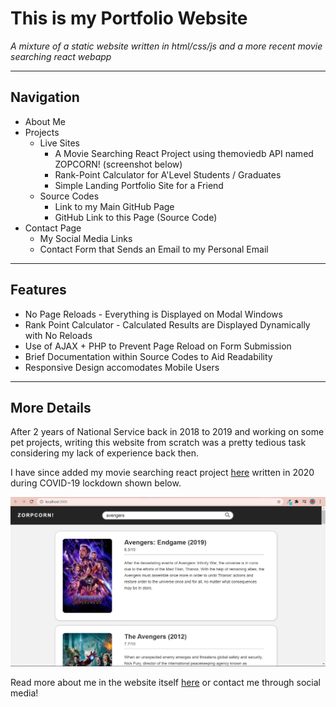 # This is my Portfolio Website
_A mixture of a static website written in html/css/js and a more recent movie searching react webapp_

---

## Navigation
* About Me
* Projects
    * Live Sites
        * A Movie Searching React Project using themoviedb API named ZOPCORN! (screenshot below)
        * Rank-Point Calculator for A'Level Students / Graduates
        * Simple Landing Portfolio Site for a Friend
    * Source Codes
        * Link to my Main GitHub Page  
        * GitHub Link to this Page (Source Code)
* Contact Page
    * My Social Media Links
    * Contact Form that Sends an Email to my Personal Email

---

## Features
* No Page Reloads - Everything is Displayed on Modal Windows
* Rank Point Calculator - Calculated Results are Displayed Dynamically with No Reloads
* Use of AJAX + PHP to Prevent Page Reload on Form Submission
* Brief Documentation within Source Codes to Aid Readability
* Responsive Design accomodates Mobile Users

---

## More Details
After 2 years of National Service back in 2018 to 2019 and working on some pet projects, writing this website from scratch was a pretty tedious task considering my lack of experience back then. 

I have since added my movie searching react project [here](https://zhermin.github.io/zopcorn/) written in 2020 during COVID-19 lockdown shown below. 

![ZOPCORN! Webapp](https://github.com/zhermin/zhermin.github.io/blob/master/images/screenshot_avengers.jpg "Screenshot of ZOPCORN!")

Read more about me in the website itself [here](https://zhermin.github.io/) or contact me through social media!